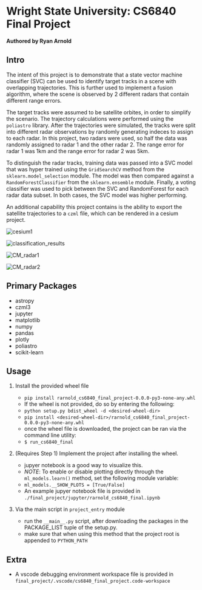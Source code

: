 # Wright State University: CS6840 Final Project
**Authored by Ryan Arnold**

## Intro
The intent of this project is to demonstrate that a state vector machine classifier (SVC) can be used to identify target tracks in a scene with overlapping trajectories.  This is further used to implement a fusion algorithm, where the scene is observed by 2 different radars that contain different range errors.

The target tracks were assumed to be satellite orbites, in order to simplify the scenario.  The trajectory calculations were performed using the `poliastro` library.  After the trajectories were simulated, the tracks were split into different radar observations by randomly generating indeces to assign to each radar.  In this project, two radars were used, so half the data was randomly assigned to radar 1 and the other radar 2.  The range error for radar 1 was 1km and the range error for radar 2 was 5km.

To distinguish the radar tracks, training data was passed into a SVC model that was hyper trained using the `GridSearchCV` method from the `sklearn.model_selection` module.  The model was then compared against a `RandomForestClassifier` from the `sklearn.ensemble` module.  Finally, a voting classifier was used to pick between the SVC and RandomForest for each radar data subset.  In both cases, the SVC model was higher performing.

An additional capability this project contains is the ability to export the satellite trajectories to a `czml` file, which can be rendered in a cesium project.

![cesium1](https://user-images.githubusercontent.com/43557496/204717119-7ee7b4ff-af63-4ad0-bd80-6cf87592fe15.png)

![classification_results](https://user-images.githubusercontent.com/43557496/204717034-f17e8f15-2778-4219-98e6-82c9817611b9.png)

![CM_radar1](https://user-images.githubusercontent.com/43557496/204717244-dddbba92-4950-4cc5-b076-bc24dd6500e0.png)

![CM_radar2](https://user-images.githubusercontent.com/43557496/204717262-be856363-055b-4e40-b313-76469eaa0155.png)

## Primary Packages
- astropy
- czml3
- jupyter
- matplotlib
- numpy
- pandas
- plotly
- poliastro
- scikit-learn

## Usage
1. Install the provided wheel file
    - `pip install rarnold_cs6840_final_project-0.0.0-py3-none-any.whl`
    - If the wheel is not provided, do so by entering the following:
    - `python setup.py bdist_wheel -d <desired-wheel-dir>`
    - `pip install <desired-wheel-dir>/rarnold_cs6840_final_project-0.0.0-py3-none-any.whl`
    - once the wheel file is downloaded, the project can be ran via the command line utility:
    - `$ run_cs6840_final`

2. (Requires Step 1) Implement the project after installing the wheel.
    - jupyer notebook is a good way to visualize this.
    - *NOTE*: To enable or disable plotting directly through the `ml_models.learn()` method, set the following module variable:
    - `ml_models.__SHOW_PLOTS = [True/False]`
    - An example jupyer notebook file is provided in `./final_project/jupyter/rarnold_cs6840_final.ipynb`

2. Via the main script in `project_entry` module
    - run the `__main__.py` script, after downloading the packages in the PACKAGE_LIST tuple of the setup.py.
    - make sure that when using this method that the project root is appended to `PYTHON_PATH`

## Extra
- A vscode debugging environment workspace file is provided in `final_project/.vscode/cs6840_final_project.code-workspace`
